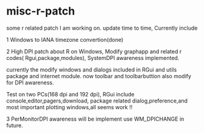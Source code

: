 # misc-r-patch
some r related patch I am working on. update time to time, Currently include 

1 Windows to IANA timezone convertion(done)

2 High DPI patch about R on Windows, Modify graphapp and related r codes( Rgui,package,modules), SystemDPI awareness implemented. 

  currently the modify  windows and dialogs included in RGui and utils package and internet module. now toolbar and toolbarbuttion  also modify for DPI awareness. 
 
  Test on two PCs(168 dpi and 192 dpi), RGui include console,editor,pagers,download, package related dialog,preference,and most important plotting windows,all seems work !!
  


3 PerMonitorDPI awareness will be implement use WM_DPICHANGE in future.
